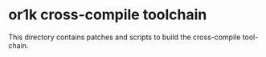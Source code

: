 # or1k cross-compile toolchain

This directory contains patches and scripts to build the cross-compile tool-chain.
